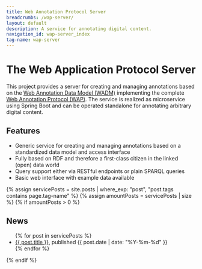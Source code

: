 ```yaml
---
title: Web Annotation Protocol Server
breadcrumbs: /wap-server/
layout: default
description: A service for annotating digital content.
navigation_id: wap-server_index
tag-name: wap-server
---
```


# The Web Application Protocol Server

This project provides a server for creating and managing annotations based on the [Web Annotation Data Model (WADM)](https://www.w3.org/TR/annotation-model/) 
implementing the complete [Web Annotation Protocol (WAP)](https://www.w3.org/TR/annotation-protocol/). The service is realized as microservice using Spring Boot 
and can be operated standalone for annotating arbitrary digital content. 

## Features

* Generic service for creating and managing annotations based on a standardized data model and access interface
* Fully based on RDF and therefore a first-class citizen in the linked (open) data world
* Query support either via RESTful endpoints or plain SPARQL queries
* Basic web interface with example data available

{% assign servicePosts = site.posts | where_exp: "post", "post.tags contains page.tag-name" %}
{% assign amountPosts = servicePosts | size %}
{% if amountPosts > 0 %}
## News

<ul>
  {% for post in servicePosts %}
      <li><a href="/webpage/{{ post.url }}">{{ post.title }}</a>, published {{ post.date | date: "%Y-%m-%d" }}</li>
  {% endfor %}
</ul>
{% endif %}
